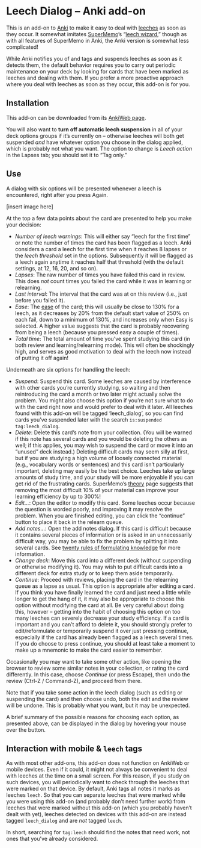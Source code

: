 # Leech Dialog – Anki add-on

This is an add-on to [Anki](http://ankisrs.net) to make it easy to deal with [leeches](http://ankisrs.net/docs/manual.html#leeches) as soon as they occur. It somewhat imitates [SuperMemo](http://www.supermemo.com)’s “[leech wizard](https://www.supermemo.com/help/leech.htm#Leech_alert_wizard),” though as with all features of SuperMemo in Anki, the Anki version is somewhat less complicated!

While Anki notifies you of and tags and suspends leeches as soon as it detects them, the default behavior requires you to carry out periodic maintenance on your deck by looking for cards that have been marked as leeches and dealing with them. If you prefer a more proactive approach where you deal with leeches as soon as they occur, this add-on is for you.

## Installation
This add-on can be downloaded from its [AnkiWeb page](null).

You will also want to **turn off automatic leech suspension** in all of your deck options groups if it’s currently on – otherwise leeches will both get suspended *and* have whatever option you choose in the dialog applied, which is probably not what you want. The option to change is *Leech action* in the Lapses tab; you should set it to “Tag only.”

## Use
A dialog with six options will be presented whenever a leech is encountered, right after you press Again.

[insert image here]

At the top a few data points about the card are presented to help you make your decision:

* *Number of leech warnings*: This will either say “leech for the first time” or note the number of times the card has been flagged as a leech. Anki considers a card a leech for the first time when it reaches 8 lapses or the *leech threshold* set in the options. Subsequently it will be flagged as a leech again anytime it reaches half that threshold (with the default settings, at 12, 16, 20, and so on).
* *Lapses*: The raw number of times you have failed this card in review. This does *not* count times you failed the card while it was in learning or relearning.
* *Last interval*: The interval that the card was at on this review (i.e., just before you failed it).
* *Ease*: The [ease](http://ankisrs.net/docs/manual.html#what-spaced-repetition-algorithm-does-anki-use) of the card; this will usually be close to 130% for a leech, as it decreases by 20% from the default start value of 250% on each fail, down to a minimum of 130%, and increases only when Easy is selected. A higher value suggests that the card is probably recovering from being a leech (because you pressed easy a couple of times).
* *Total time*: The total amount of time you’ve spent studying this card (in both review and learning/relearning mode). This will often be shockingly high, and serves as good motivation to deal with the leech now instead of putting it off again!

Underneath are six options for handling the leech:

* *Suspend*: Suspend this card. Some leeches are caused by interference with other cards you’re currently studying, so waiting and then reintroducing the card a month or two later might actually solve the problem. You might also choose this option if you’re not sure what to do with the card right now and would prefer to deal with it later. All leeches found with this add-on will be tagged ‘leech_dialog’, so you can find cards you’ve suspended later with the search `is:suspended tag:leech_dialog`.
* *Delete*: Delete this card’s note from your collection. (You will be warned if this note has several cards and you would be deleting the others as well; if this applies, you may wish to suspend the card or move it into an “unused” deck instead.) Deleting difficult cards may seem silly at first, but if you are studying a high volume of loosely connected material (e.g., vocabulary words or sentences) and this card isn’t particularly important, deleting may easily be the best choice. Leeches take up large amounts of study time, and your study will be more enjoyable if you can get rid of the frustrating cards. SuperMemo’s [theory](https://www.supermemo.com/articles/theory.htm) page suggests that removing the most difficult 10% of your material can improve your learning efficiency by up to 300%!
* *Edit...*: Open the editor to modify this card. Some leeches occur because the question is worded poorly, and improving it may resolve the problem. When you are finished editing, you can click the “continue” button to place it back in the relearn queue.
* *Add notes...*: Open the add notes dialog. If this card is difficult because it contains several pieces of information or is asked in an unnecessarily difficult way, you may be able to fix the problem by splitting it into several cards. See [twenty rules of formulating knowledge](https://www.supermemo.com/en/articles/20rules) for more information.
* *Change deck*: Move this card into a different deck (without suspending or otherwise modifying it). You may wish to put difficult cards into a different deck for extra study or to keep them aside temporarily.
* *Continue*: Proceed with reviews, placing the card in the relearning queue as a lapse as usual. This option is appropriate after editing a card. If you think you have finally learned the card and just need a little while longer to get the hang of it, it may also be appropriate to choose this option without modifying the card at all. Be very careful about doing this, however – getting into the habit of choosing this option on too many leeches can severely decrease your study efficiency. If a card is important and you can’t afford to delete it, you should strongly prefer to edit/reformulate or temporarily suspend it over just pressing continue, especially if the card has already been flagged as a leech several times. If you do choose to press continue, you should at least take a moment to make up a mnemonic to make the card easier to remember.

Occasionally you may want to take some other action, like opening the browser to review some similar notes in your collection, or rating the card differently. In this case, choose *Continue* (or press Escape), then undo the review (Ctrl-Z / Command-Z), and proceed from there.

Note that if you take some action in the leech dialog (such as editing or suspending the card) and then choose undo, both the edit and the review will be undone. This is probably what you want, but it may be unexpected.

A brief summary of the possible reasons for choosing each option, as presented above, can be displayed in the dialog by hovering your mouse over the button.

## Interaction with mobile & `leech` tags
As with most other add-ons, this add-on does not function on AnkiWeb or mobile devices. Even if it could, it might not always be convenient to deal with leeches at the time on a small screen. For this reason, if you study on such devices, you will periodically want to check through the leeches that were marked on that device. By default, Anki tags all notes it marks as leeches `leech`. So that you can separate leeches that were marked while you were using this add-on (and probably don’t need further work) from leeches that were marked without this add-on (which you probably haven’t dealt with yet), leeches detected on devices with this add-on are instead tagged `leech_dialog` and are *not* tagged `leech`.

In short, searching for `tag:leech` should find the notes that need work, not ones that you’ve already considered.
